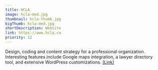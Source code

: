 ```yaml
---
title: HCLA
image: hcla-med.jpg
thumbnail: hcla-thumb.jpg
bigThumb: hcla-med.jpg
shortDescription: Website
link: https://www.hcla.ca
priority: 12
---
```

Design, coding and content strategy for a professional organization. Interesting features include Google maps integration, a lawyer directory tool, and extensive WordPress customizations. [(Link)](https://www.hcla.ca)